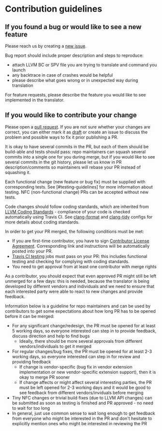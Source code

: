 # Contribution guidelines

## If you found a bug or would like to see a new feature

Please reach us by creating a [new issue].

Bug report should include proper description and steps to reproduce:
- attach LLVM BC or SPV file you are trying to translate and command you launch
- any backtrace in case of crashes would be helpful
- please describe what goes wrong or in unexpected way during translation

For feature requests, please describe the feature you would like to see
implemented in the translator.

[new issue]: https://github.com/KhronosGroup/SPIRV-LLVM-Translator/issues/new

## If you would like to contribute your change

Please open a [pull request]. If you are not sure whether your changes are
correct, you can either mark it as [draft] or create an issue to discuss the
problem and possible ways to fix it prior publishing a PR.

It is okay to have several commits in the PR, but each of them should be
build-able and tests should pass: repo maintainers can squash several commits
into a single one for you during merge, but if you would like to see several
commits in the git history, please let us know in PR description/comments so
maintainers will rebase your PR instead of squashing it.

Each functional change (new feature or bug fix) must be supplied with
corresponding tests. See [#testing-guidelines] for more information about
testing. NFC (non-functional change) PRs can be accepted without new tests.

Code changes should follow coding standards, which are inherited from [LLVM
Coding Standards] - compliance of your code is checked automatically using
Travis CI. See [clang-format] and [clang-tidy] configs for more details about
coding standards.

In order to get your PR merged, the following conditions must be met:
- If you are first-time contributor, you have to sign
  [Contributor License Agreement]. Corresponding link and instructions will be
  automatically posted into your PR.
- [Travis CI testing] jobs must pass on your PR: this includes functional
  testing and checking for complying with coding standards.
- You need to get approval from at least one contributor with merge rights

As a contributor, you should expect that even approved PR might still be left
unmerged for a few days: this is needed, because the translator is being
developed by different vendors and individuals and we need to ensure that each
interested party were able to react to new changes and provide feedback.

Information below is a guideline for repo maintainers and can be used by
contributors to get some expectations about how long PR has to be opened before
it can be merged:
- For any significant change/redesign, the PR must be opened for at least 5
  working days, so everyone interested can step in to provide feedback, discuss
  direction and help to find bugs
  - Ideally, there should be more several approvals from different
    vendors/individuals to get it merged
- For regular changes/bug fixes, the PR must be opened for at least 2-3 working
  days, so everyone interested can step in for review and providing feedback
  - If change is vendor-specific (bug fix in vendor extension implementation or
    new vendor-specific extension support), then it is okay to merge PR sooner
  - If change affects or might affect several interesting parties, the PR must
    be left opened for 2-3 working days and it would be good to see feedback
    from different vendors/inviduals before merging
- Tiny NFC changes or trivial build fixes (due to LLVM API changes) can be
  submitted as soon as testing is finished and PR approved - no need to wait for
  too long
- In general, just use common sense to wait long enough to get feedback from
  everyone who might be interested in the PR and don't hesitate to explicitly
  mention ones who might be interested in reviewing the PR

[pull request]: https://github.com/KhronosGroup/SPIRV-LLVM-Translator/pulls
[draft]: https://docs.github.com/en/github/collaborating-with-issues-and-pull-requests/about-pull-requests#draft-pull-requests
[LLVM Coding Standards]: https://llvm.org/docs/CodingStandards.html
[clang-format]: [.clang-format]
[clang-tidy]: [.clang-tidy]
[Contributor License Agreement]: https://cla-assistant.io/KhronosGroup/SPIRV-LLVM-Translator
[Travis CI testing]: https://travis-ci.org/KhronosGroup/SPIRV-LLVM-Translator
